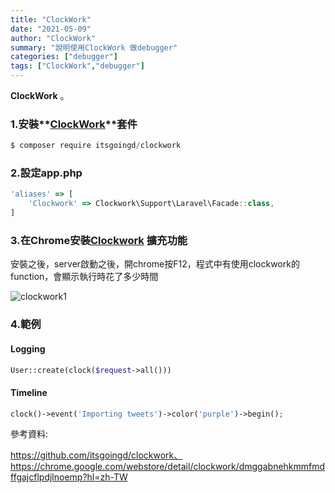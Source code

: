 ```yaml
---
title: "ClockWork"
date: "2021-05-09"
author: "ClockWork"
summary: "說明使用ClockWork 做debugger"
categories: ["debugger"]
tags: ["ClockWork","debugger"]
---
```


**ClockWork**  。

### 1.安裝**[ClockWork](https://github.com/itsgoingd/clockwork)**套件

```javascript
$ composer require itsgoingd/clockwork
```

### 2.設定app.php

```javascript
'aliases' => [
	'Clockwork' => Clockwork\Support\Laravel\Facade::class,
]
```

### 3.在Chrome安裝[Clockwork](https://chrome.google.com/webstore/detail/clockwork/dmggabnehkmmfmdffgajcflpdjlnoemp?hl=zh-TW) 擴充功能

安裝之後，server啟動之後，開chrome按F12，程式中有使用clockwork的function，會顯示執行時花了多少時間

![clockwork1](C:\xampp\htdocs\markdown_note\assets\images\clockwork1.PNG)

### 4.範例

#### Logging

```php
User::create(clock($request->all()))
```

#### Timeline

```php
clock()->event('Importing tweets')->color('purple')->begin();
```

參考資料:

https://github.com/itsgoingd/clockwork、https://chrome.google.com/webstore/detail/clockwork/dmggabnehkmmfmdffgajcflpdjlnoemp?hl=zh-TW

